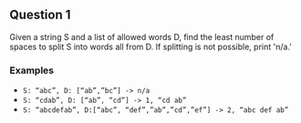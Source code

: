 ## Question 1

Given a string S and a list of allowed words D, find the least number of spaces to split S into words all from D. If splitting is not possible, print 'n/a.'

### Examples

-   `S: “abc”, D: [“ab”,”bc”] -> n/a`
-   `S: “cdab”, D: [“ab”, “cd”] -> 1, “cd ab”`
-   `S: “abcdefab”, D:[“abc”, “def”,”ab”,”cd”,”ef”] -> 2, “abc def ab”`
